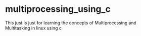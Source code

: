 # multiprocessing_using_c
This just is just for learning the concepts of Multiprocessing and Multitasking in linux using c

